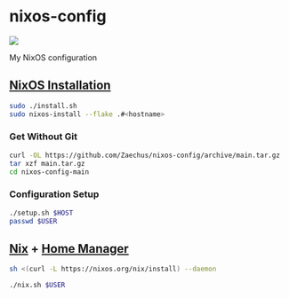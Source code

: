 # nixos-config

[![](https://img.shields.io/badge/OS-NixOS-6e9bcb?logo=NixOS)](https://nixos.org)

My NixOS configuration

## [NixOS Installation](https://nixos.org/download.html#nixos-iso)
```sh
sudo ./install.sh
sudo nixos-install --flake .#<hostname>
```

### Get Without Git
```sh
curl -OL https://github.com/Zaechus/nixos-config/archive/main.tar.gz
tar xzf main.tar.gz
cd nixos-config-main
```

### Configuration Setup
```sh
./setup.sh $HOST
passwd $USER
```

## [Nix](https://nixos.org/download.html#nix-install-linux) + [Home Manager](https://nix-community.github.io/home-manager/index.html#sec-flakes-standalone)
```sh
sh <(curl -L https://nixos.org/nix/install) --daemon
```
```sh
./nix.sh $USER
```
